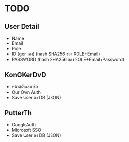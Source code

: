 # TODO

## User Detail

- Name
- Email
- Role
- ID (gen เอง) (hash SHA256 ของ ROLE+Email)
- PASSWORD (hash SHA256 ของ ROLE+Email+Password)

## KonGKerDvD

- หน้าสมัครสมาชิก
- Our Own Auth
- Save User ลง DB (JSON)


## PutterTh

- GoogleAuth
- Microsoft SSO
- Save User ลง DB (JSON)
